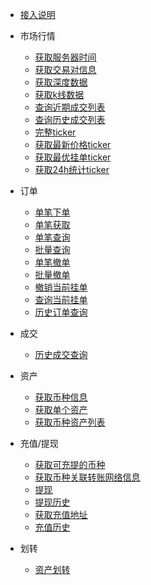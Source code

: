 <!-- docs/-sidebar -->

* [接入说明](/zh-cn/spot/README.md)

* 市场行情
  * [获取服务器时间](/zh-cn/spot/market/public-time)
  * [获取交易对信息](/zh-cn/spot/market/public-symbol)
  * [获取深度数据](/zh-cn/spot/market/public-depth)
  * [获取k线数据](/zh-cn/spot/market/public-kline)
  * [查询近期成交列表](/zh-cn/spot/market/public-trade-recent)
  * [查询历史成交列表](/zh-cn/spot/market/public-trade-history)
  * [完整ticker](/zh-cn/spot/market/public-ticker)
  * [获取最新价格ticker](/zh-cn/spot/market/public-ticker-price)
  * [获取最优挂单ticker](/zh-cn/spot/market/public-ticker-books)
  * [获取24h统计ticker](/zh-cn/spot/market/public-ticker-24h)

* 订单
  * [单笔下单](/zh-cn/spot/order/order-create)
  * [单笔获取](/zh-cn/spot/order/order-get-path)
  * [单笔查询](/zh-cn/spot/order/order-get)
  * [批量查询](/zh-cn/spot/order/batch-order-get)
  * [单笔撤单](/zh-cn/spot/order/order-delete)
  * [批量撤单](/zh-cn/spot/order/batch-order-delete)
  * [撤销当前挂单](/zh-cn/spot/order/open-order-delete)
  * [查询当前挂单](/zh-cn/spot/order/open-order-get)
  * [历史订单查询](/zh-cn/spot/order/history-order)


* 成交
  * [历史成交查询](/zh-cn/spot/trade/trade)


* 资产
  * [获取币种信息](/zh-cn/spot/asset/public-currencies)
  * [获取单个资产](/zh-cn/spot/asset/balance)
  * [获取币种资产列表](/zh-cn/spot/asset/balances)


* 充值/提现
  * [获取可充提的币种](/zh-cn/spot/wallet/support-currency)
  * [获取币种关联转账网络信息](/zh-cn/spot/asset/public-currencies)
  * [提现](/zh-cn/spot/wallet/withdraw)
  * [提现历史](/zh-cn/spot/wallet/withdraw-history)
  * [获取充值地址](/zh-cn/spot/wallet/deposit-address)
  * [充值历史](/zh-cn/spot/wallet/deposit-history)

* 划转
  * [资产划转](/zh-cn/spot/transfer/balance-transfer)





&nbsp;